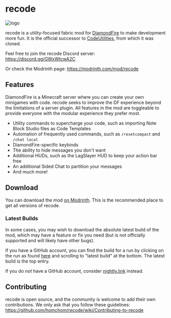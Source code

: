 <!-- modrinth_exclude.start -->
# recode
![logo](logo.png)
<!-- modrinth_exclude.end -->

recode is a utility-focused fabric mod for [DiamondFire](https://mcdiamondfire.com/home/) to make development more fun. It is the official successor to [CodeUtilities](https://github.com/CodeUtilities/CodeUtilities-2.0), from which it was cloned.

Feel free to join the recode Discord server: https://discord.gg/GWxWtcwA2C

<!-- modrinth_exclude.start -->
Or check the Modrinth page: https://modrinth.com/mod/recode
<!-- modrinth_exclude.end -->

## Features

DiamondFire is a Minecraft server where you can create your own minigames with code. recode seeks to improve the DF experience beyond the limitations of a server plugin. All features in the mod are toggleable to provide everyone with the modular experience they prefer most.

- Utility commands to supercharge your code, such as importing Note Block Studio files as Code Templates
- Automation of frequently used commands, such as `/resetcompact` and `/chat local`
- DiamondFire-specific keybinds
- The ability to hide messages you don't want
- Additional HUDs, such as the LagSlayer HUD to keep your action bar free
- An additional Sided Chat to partition your messages
- And much more!

## Download

You can download the mod [on Modrinth](https://modrinth.com/mod/recode/versions). This is the recommended place to get all versions of recode.

### Latest Builds

In some cases, you may wish to download the absolute latest build of the mod, which may have a feature or fix you need (but is not officially supported and will likely have other bugs).

If you have a GitHub account, you can find the build for a run by clicking on the run as found [here](https://github.com/homchom/recode/actions/workflows/build.yml) and scrolling to "latest build" at the bottom. The latest build is the top entry.

If you do *not* have a GitHub account, consider [nightly.link](https://nightly.link/) instead.

## Contributing

recode is open source, and the community is welcome to add their own contributions. We only ask that you follow these guidelines: https://github.com/homchom/recode/wiki/Contributing-to-recode
